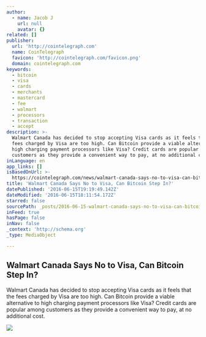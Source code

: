 ```yaml
---
author:
  - name: Jacob J
    url: null
    avatar: {}
related: []
publisher:
  url: 'http://cointelegraph.com'
  name: CoinTelegraph
  favicon: 'http://cointelegraph.com/favicon.png'
  domain: cointelegraph.com
keywords:
  - bitcoin
  - visa
  - cards
  - merchants
  - mastercard
  - fee
  - walmart
  - processors
  - transaction
  - accept
description: >-
  Walmart Canada has decided to stop accepting Visa cards as it feels that the
  fees charged by Visa are too high. Can Bitcoin provide a viable alternative to
  high charging payment processors like Visa? Credit cards are popular among
  customers as they provide a convenient way to pay, at no additional cost.
inLanguage: en
app_links: []
isBasedOnUrl: >-
  https://cointelegraph.com/news/walmart-canada-says-no-to-visa-can-bitcoin-step-in
title: 'Walmart Canada Says No to Visa, Can Bitcoin Step In?'
datePublished: '2016-06-15T19:19:49.142Z'
dateModified: '2016-06-15T18:11:54.172Z'
starred: false
sourcePath: _posts/2016-06-15-walmart-canada-says-no-to-visa-can-bitcoin-step-in.md
inFeed: true
hasPage: false
inNav: false
_context: 'http://schema.org'
_type: MediaObject

---
```

<article style=""><h1>Walmart Canada Says No to Visa, Can Bitcoin Step In?</h1><p>Walmart Canada has decided to stop accepting Visa cards as it feels that the fees charged by Visa are too high. Can Bitcoin provide a viable alternative to high charging payment processors like Visa? Credit cards are popular among customers as they provide a convenient way to pay, at no additional cost.</p><img src="http://cointelegraph.com/images/725_aHR0cDovL2NvaW50ZWxlZ3JhcGguY29tL3N0b3JhZ2UvdXBsb2Fkcy92aWV3LzI1NTc2ZTZiMTE4ZThjMmM0NGMwMDlkZDE5MGE0ZDI4LmpwZw==.jpg" /></article>